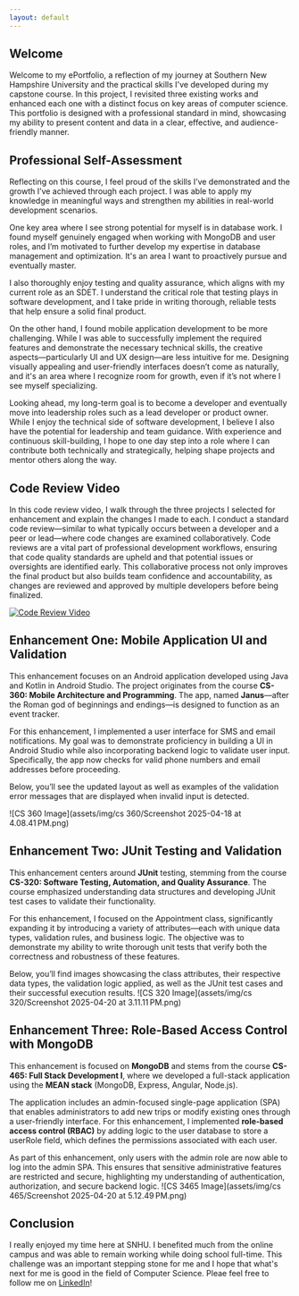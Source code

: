 ```yaml
---
layout: default
---
```


## Welcome

Welcome to my ePortfolio, a reflection of my journey at Southern New Hampshire University and the practical skills I've developed during my capstone course. In this project, I revisited three existing works and enhanced each one with a distinct focus on key areas of computer science. This portfolio is designed with a professional standard in mind, showcasing my ability to present content and data in a clear, effective, and audience-friendly manner.

## Professional Self-Assessment

Reflecting on this course, I feel proud of the skills I’ve demonstrated and the growth I’ve achieved through each project. I was able to apply my knowledge in meaningful ways and strengthen my abilities in real-world development scenarios.

One key area where I see strong potential for myself is in database work. I found myself genuinely engaged when working with MongoDB and user roles, and I’m motivated to further develop my expertise in database management and optimization. It's an area I want to proactively pursue and eventually master.

I also thoroughly enjoy testing and quality assurance, which aligns with my current role as an SDET. I understand the critical role that testing plays in software development, and I take pride in writing thorough, reliable tests that help ensure a solid final product.

On the other hand, I found mobile application development to be more challenging. While I was able to successfully implement the required features and demonstrate the necessary technical skills, the creative aspects—particularly UI and UX design—are less intuitive for me. Designing visually appealing and user-friendly interfaces doesn’t come as naturally, and it's an area where I recognize room for growth, even if it’s not where I see myself specializing.

Looking ahead, my long-term goal is to become a developer and eventually move into leadership roles such as a lead developer or product owner. While I enjoy the technical side of software development, I believe I also have the potential for leadership and team guidance. With experience and continuous skill-building, I hope to one day step into a role where I can contribute both technically and strategically, helping shape projects and mentor others along the way.

## Code Review Video

In this code review video, I walk through the three projects I selected for enhancement and explain the changes I made to each. I conduct a standard code review—similar to what typically occurs between a developer and a peer or lead—where code changes are examined collaboratively. Code reviews are a vital part of professional development workflows, ensuring that code quality standards are upheld and that potential issues or oversights are identified early. This collaborative process not only improves the final product but also builds team confidence and accountability, as changes are reviewed and approved by multiple developers before being finalized.

[![Code Review Video](https://img.youtube.com/vi/tRtmJMMTyjE/0.jpg)](https://www.youtube.com/watch?v=tRtmJMMTyjE)


## Enhancement One: Mobile Application UI and Validation

This enhancement focuses on an Android application developed using Java and Kotlin in Android Studio. The project originates from the course **CS-360: Mobile Architecture and Programming**. The app, named **Janus**—after the Roman god of beginnings and endings—is designed to function as an event tracker.

For this enhancement, I implemented a user interface for SMS and email notifications. My goal was to demonstrate proficiency in building a UI in Android Studio while also incorporating backend logic to validate user input. Specifically, the app now checks for valid phone numbers and email addresses before proceeding.

Below, you’ll see the updated layout as well as examples of the validation error messages that are displayed when invalid input is detected.

![CS 360 Image](assets/img/cs 360/Screenshot 2025-04-18 at 4.08.41 PM.png)

## Enhancement Two: JUnit Testing and Validation

This enhancement centers around **JUnit** testing, stemming from the course **CS-320: Software Testing, Automation, and Quality Assurance**. The course emphasized understanding data structures and developing JUnit test cases to validate their functionality.

For this enhancement, I focused on the Appointment class, significantly expanding it by introducing a variety of attributes—each with unique data types, validation rules, and business logic. The objective was to demonstrate my ability to write thorough unit tests that verify both the correctness and robustness of these features.

Below, you’ll find images showcasing the class attributes, their respective data types, the validation logic applied, as well as the JUnit test cases and their successful execution results.
![CS 320 Image](assets/img/cs 320/Screenshot 2025-04-20 at 3.11.11 PM.png)

## Enhancement Three: Role-Based Access Control with MongoDB

This enhancement is focused on **MongoDB** and stems from the course **CS-465: Full Stack Development I**, where we developed a full-stack application using the **MEAN stack** (MongoDB, Express, Angular, Node.js).

The application includes an admin-focused single-page application (SPA) that enables administrators to add new trips or modify existing ones through a user-friendly interface. For this enhancement, I implemented **role-based access control (RBAC)** by adding logic to the user database to store a userRole field, which defines the permissions associated with each user.

As part of this enhancement, only users with the admin role are now able to log into the admin SPA. This ensures that sensitive administrative features are restricted and secure, highlighting my understanding of authentication, authorization, and secure backend logic.
![CS 3465 Image](assets/img/cs 465/Screenshot 2025-04-20 at 5.12.49 PM.png)

## Conclusion

I really enjoyed my time here at SNHU. I benefited much from the online campus and was able to remain working while doing school full-time. This challenge was an important stepping stone for me and I hope that what's next for me is good in the field of Computer Science. Pleae feel free to follow me on
<a href="https://www.linkedin.com/in/brandonquinones/" title="LinkedIn" class="btn btn-linkedin btn-lg"><i class="fa fa-linkedin fa-fw"></i> LinkedIn</a>!